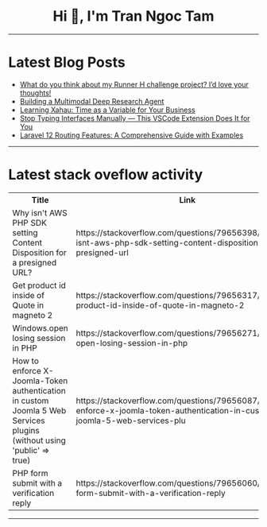<h1 align="center">Hi 👋, I'm Tran Ngoc Tam</h1>

---

# Latest Blog Posts 
<!-- BLOG-POST-LIST:START -->
- [What do you think about my Runner H challenge project? I’d love your thoughts!](https://dev.to/nachioflagos/what-do-you-think-about-my-runner-h-challenge-project-id-love-your-thoughts-5b7g)
- [Building a Multimodal Deep Research Agent](https://dev.to/mixpeek/building-a-multimodal-deep-research-agent-ha6)
- [Learning Xahau: Time as a Variable for Your Business](https://dev.to/ekiserrepe/learning-xahau-time-as-a-variable-for-your-business-2a6c)
- [Stop Typing Interfaces Manually — This VSCode Extension Does It for You](https://dev.to/onedev/stop-typing-interfaces-manually-this-vscode-extension-does-it-for-you-1p8a)
- [Laravel 12 Routing Features: A Comprehensive Guide with Examples](https://dev.to/techsolver94/laravel-12-routing-features-a-comprehensive-guide-with-examples-4ock)
<!-- BLOG-POST-LIST:END -->

---

# Latest stack oveflow activity
<table>
  <tr><th>Title</th><th>Link</th></tr>
  <!-- STACKOVERFLOW:START --><tr><td>Why isn&#39;t AWS PHP SDK setting Content Disposition for a presigned URL?</td><td>https://stackoverflow.com/questions/79656398/why-isnt-aws-php-sdk-setting-content-disposition-for-a-presigned-url</td></tr><tr><td>Get product id inside of Quote in magneto 2</td><td>https://stackoverflow.com/questions/79656317/get-product-id-inside-of-quote-in-magneto-2</td></tr><tr><td>Windows.open losing session in PHP</td><td>https://stackoverflow.com/questions/79656271/windows-open-losing-session-in-php</td></tr><tr><td>How to enforce X-Joomla-Token authentication in custom Joomla 5 Web Services plugins &lpar;without using &#39;public&#39; =&gt; true&rpar;</td><td>https://stackoverflow.com/questions/79656087/how-to-enforce-x-joomla-token-authentication-in-custom-joomla-5-web-services-plu</td></tr><tr><td>PHP form submit with a verification reply</td><td>https://stackoverflow.com/questions/79656060/php-form-submit-with-a-verification-reply</td></tr><!-- STACKOVERFLOW:END -->
</table>

---


